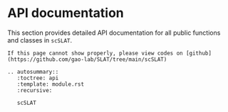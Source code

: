 # API documentation

This section provides detailed API documentation for all public functions
and classes in ``scSLAT``.

```{warning}
If this page cannot show properly, please view codes on [github](https://github.com/gao-lab/SLAT/tree/main/scSLAT)
```


```{eval-rst}
.. autosummary::
   :toctree: api
   :template: module.rst
   :recursive:

   scSLAT

```
